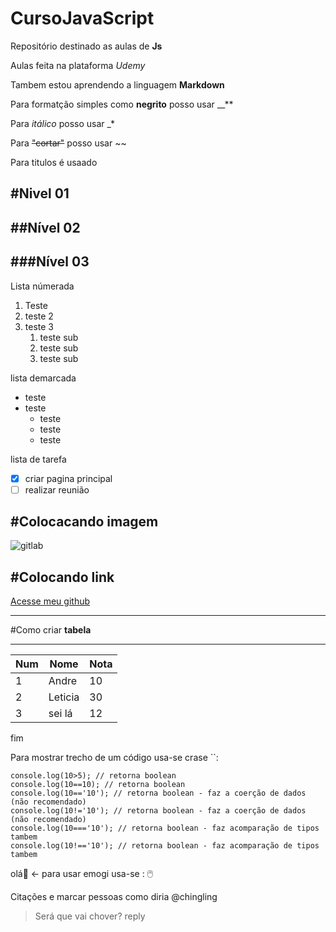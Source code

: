 # CursoJavaScript

 Repositório destinado as aulas de **Js**
 
 Aulas feita na plataforma *Udemy*
 
 Tambem estou aprendendo a linguagem __Markdown__
 
 Para formatção simples como __negrito__ posso usar __**
 
 Para *itálico* posso usar _*
 
 Para ~~"cortar"~~ posso usar ~~

 Para titulos é usaado 
 
 #Nivel 01
 ---
 ##Nível 02
 ---
 ###Nível 03
 -

 Lista  númerada
 1. Teste
 2. teste 2
 3. teste 3
      1. teste sub
      2. teste sub
      3. teste sub

 lista demarcada
* teste
* teste
  * teste
  * teste
  * teste

 lista de tarefa
- [x] criar pagina principal
- [ ] realizar reunião

#Colocacando imagem
-------------------

![gitlab](https://github.com/ANDRE658/CursoJavaScript/assets/126590811/2550643f-e5ff-4645-8749-1be1fd846c4b)

#Colocando link
---------------
[Acesse meu github](https://github.com/ANDRE658/CursoJavaScript/edit/main/README.md#colocacando-imagem)

----------------------
#Como criar __tabela__
***
Num|Nome|Nota
---|---|---
1 | Andre | 10
2 | Leticia| 30
3 | sei lá | 12
fim

Para mostrar trecho de um código usa-se crase ``:
```
console.log(10>5); // retorna boolean
console.log(10==10); // retorna boolean
console.log(10=='10'); // retorna boolean - faz a coerção de dados (não recomendado)
console.log(10!='10'); // retorna boolean - faz a coerção de dados (não recomendado)
console.log(10==='10'); // retorna boolean - faz acomparação de tipos tambem
console.log(10!=='10'); // retorna boolean - faz acomparação de tipos tambem
```

olá🖖 <- para usar emogi usa-se : 🖱️

Citações e marcar pessoas
como diria @chingling 
> Será que vai chover? reply

